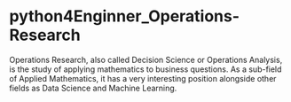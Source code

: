 # python4Enginner_Operations-Research
Operations Research, also called Decision Science or Operations Analysis, is the study of applying mathematics to business questions. As a sub-field of Applied Mathematics, it has a very interesting position alongside other fields as Data Science and Machine Learning.
